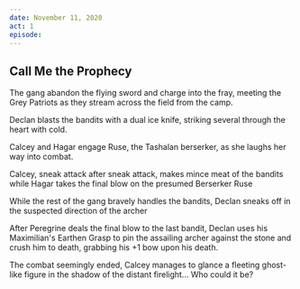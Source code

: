 ```yaml
---
date: November 11, 2020
act: 1
episode: 
---
```

##  Call Me the Prophecy

The gang abandon the flying sword and charge into the fray, meeting the Grey Patriots as they stream across the field from the camp.

Declan blasts the bandits with a dual ice knife, striking several through the heart with cold.

Calcey and Hagar engage Ruse, the Tashalan berserker, as she laughs her way into combat.

Calcey, sneak attack after sneak attack, makes mince meat of the bandits while Hagar takes the final blow on the presumed Berserker Ruse

While the rest of the gang bravely handles the bandits, Declan sneaks off in the suspected direction of the archer

After Peregrine deals the final blow to the last bandit, Declan uses his Maximilian's Earthen Grasp to pin the assailing archer against the stone and crush him to death, grabbing his +1 bow upon his death.

The combat seemingly ended, Calcey manages to glance a fleeting ghost-like figure in the shadow of the distant firelight... Who could it be?
